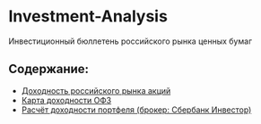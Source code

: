 # Investment-Analysis
Инвестиционный бюллетень российского рынка ценных бумаг

## Содержание:
- [Доходность российского рынка акций](imoex_performance.ipynb)
- [Карта доходности ОФЗ](gov_bond_yield_map.ipynb)
- [Расчёт доходности портфеля (брокер: Сбербанк Инвестор)](sber_portfolio.ipynb)
